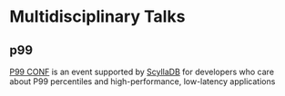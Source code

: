 # Multidisciplinary Talks

## p99

[P99 CONF](https://www.p99conf.io/) is an event supported by [ScyllaDB](https://www.scylladb.com/) for developers who care about P99 percentiles and high-performance, low-latency applications
